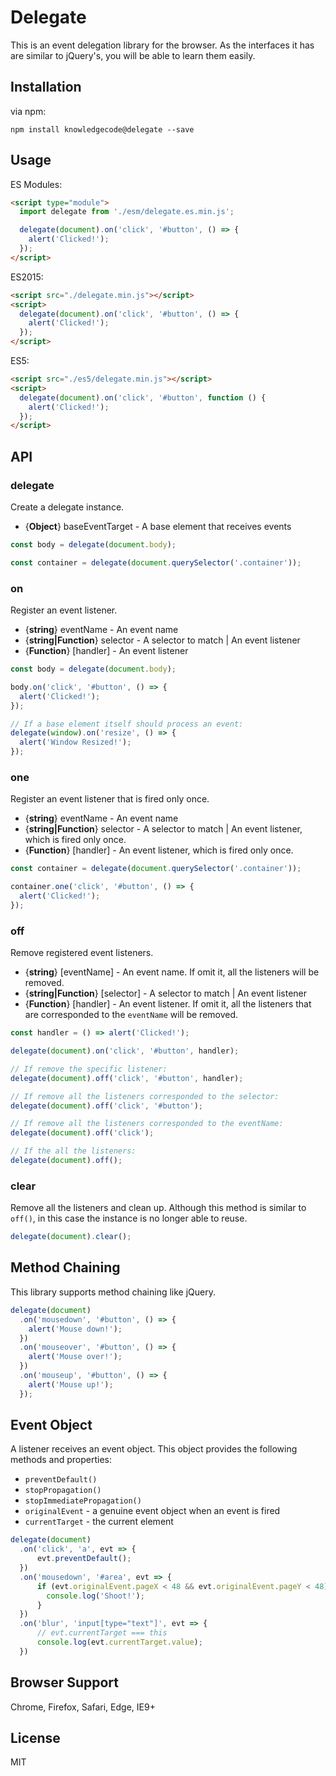 # Delegate

This is an event delegation library for the browser. As the interfaces it has are similar to jQuery's, you will be able to learn them easily.

## Installation

via npm:

```shell
npm install knowledgecode@delegate --save
```

## Usage

ES Modules:

```html
<script type="module">
  import delegate from './esm/delegate.es.min.js';

  delegate(document).on('click', '#button', () => {
    alert('Clicked!');
  });
</script>
```

ES2015:

```html
<script src="./delegate.min.js"></script>
<script>
  delegate(document).on('click', '#button', () => {
    alert('Clicked!');
  });
</script>
```

ES5:

```html
<script src="./es5/delegate.min.js"></script>
<script>
  delegate(document).on('click', '#button', function () {
    alert('Clicked!');
  });
</script>
```

## API

### delegate

Create a delegate instance.

* {**Object**} baseEventTarget - A base element that receives events

```javascript
const body = delegate(document.body);

const container = delegate(document.querySelector('.container'));
```

### on

Register an event listener.

* {**string**} eventName - An event name
* {**string|Function**} selector - A selector to match | An event listener
* {**Function**} [handler] - An event listener

```javascript
const body = delegate(document.body);

body.on('click', '#button', () => {
  alert('Clicked!');
});

// If a base element itself should process an event:
delegate(window).on('resize', () => {
  alert('Window Resized!');
});
```

### one

Register an event listener that is fired only once.

* {**string**} eventName - An event name
* {**string|Function**} selector - A selector to match | An event listener, which is fired only once.
* {**Function**} [handler] - An event listener, which is fired only once.

```javascript
const container = delegate(document.querySelector('.container'));

container.one('click', '#button', () => {
  alert('Clicked!');
});
```

### off

Remove registered event listeners.

* {**string**} [eventName] - An event name. If omit it, all the listeners will be removed.
* {**string|Function**} [selector] - A selector to match | An event listener
* {**Function**} [handler] - An event listener. If omit it, all the listeners that are corresponded to the `eventName` will be removed.

```javascript
const handler = () => alert('Clicked!');

delegate(document).on('click', '#button', handler);

// If remove the specific listener:
delegate(document).off('click', '#button', handler);

// If remove all the listeners corresponded to the selector:
delegate(document).off('click', '#button');

// If remove all the listeners corresponded to the eventName:
delegate(document).off('click');

// If the all the listeners:
delegate(document).off();
```

### clear

Remove all the listeners and clean up. Although this method is similar to `off()`, in this case the instance is no longer able to reuse.

```javascript
delegate(document).clear();
```

## Method Chaining

This library supports method chaining like jQuery.

```javascript
delegate(document)
  .on('mousedown', '#button', () => {
    alert('Mouse down!');
  })
  .on('mouseover', '#button', () => {
    alert('Mouse over!');
  })
  .on('mouseup', '#button', () => {
    alert('Mouse up!');
  });
```

## Event Object

A listener receives an event object. This object provides the following methods and properties:

* `preventDefault()`
* `stopPropagation()`
* `stopImmediatePropagation()`
* `originalEvent` - a genuine event object when an event is fired
* `currentTarget` - the current element

```javascript
delegate(document)
  .on('click', 'a', evt => {
      evt.preventDefault();
  })
  .on('mousedown', '#area', evt => {
      if (evt.originalEvent.pageX < 48 && evt.originalEvent.pageY < 48) {
        console.log('Shoot!');
      }
  })
  .on('blur', 'input[type="text"]', evt => {
      // evt.currentTarget === this
      console.log(evt.currentTarget.value);
  })
```

## Browser Support

Chrome, Firefox, Safari, Edge, IE9+

## License

MIT
